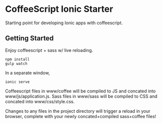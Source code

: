 CoffeeScript Ionic Starter
===

Starting point for developing Ionic apps with coffeescript.



Getting Started
---

Enjoy coffeescript + sass w/ live reloading.

```
npm install
gulp watch
```
In a separate window,
```
ionic serve
```

Coffeescript files in www/coffee will be compiled to JS and concated into www/js/application.js.  Sass files in www/sass will be compiled to CSS and concated into www/css/style.css.

Changes to any files in the project directory will trigger a reload in your browser, complete with your newly concated+compiled sass+coffee files!



